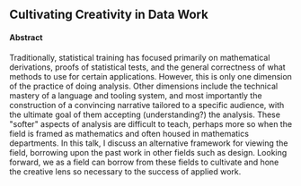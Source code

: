 ## Cultivating Creativity in Data Work

#### Abstract

Traditionally, statistical training has focused primarily on mathematical derivations, proofs of statistical tests, and the general correctness of what methods to use for certain applications. However, this is only one dimension of the practice of doing analysis. Other dimensions include the technical mastery of a language and tooling system, and most importantly the construction of a convincing narrative tailored to a specific audience, with the ultimate goal of them accepting (understanding?) the analysis. These "softer" aspects of analysis are difficult to teach, perhaps more so when the field is framed as mathematics and often housed in mathematics departments. In this talk, I discuss an alternative framework for viewing the field, borrowing upon the past work in other fields such as design. Looking forward, we as a field can borrow from these fields to cultivate and hone the creative lens so necessary to the success of applied work. 

